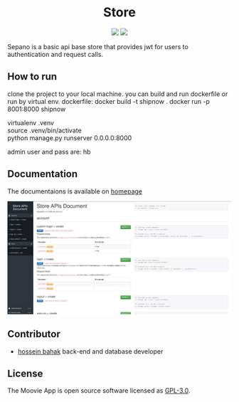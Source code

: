 <h1 align="center"> Store </h1>

<p align="center">
  <img src="https://img.shields.io/static/v1?label=Backend&message=Django DRF&color=blue">
  <img src="https://img.shields.io/static/v1?label=Database&message=SQLite&color=important">
</p>


Sepano is a basic api base store that provides jwt for users to authentication and request calls.  

## How to run
clone the project to your local machine. you can build and run dockerfile or run by virtual env.
dockerfile:
docker build -t shipnow .
docker run -p 8001:8000 shipnow

virtualenv .venv  
source .venv/bin/activate  
python manage.py runserver 0.0.0.0:8000 


admin user and pass are: hb
## Documentation
The documentaions is available on [homepage](localhost:8000/)

<img src="https://raw.githubusercontent.com/hosseinbahak/sepano/main/media/doc.png">

## Contributor
* [hossein bahak](https://github.com/hosseinbahak) back-end and database developer
## License
The Moovie App is open source software licensed as [GPL-3.0](https://github.com/hosseinbahak/SE2/blob/main/LICENSE).

